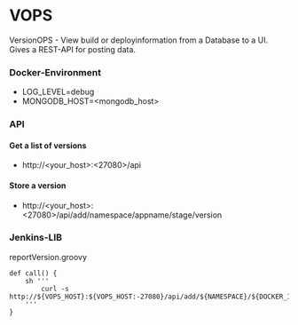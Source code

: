 # VOPS

VersionOPS - View build or deployinformation from a Database to a UI.
Gives a REST-API for posting data.


### Docker-Environment
- LOG_LEVEL=debug
- MONGODB_HOST=<mongodb_host>

### API
#### Get a list of versions
- http://<your_host>:<27080>/api

#### Store a version
- http://<your_host>:<27080>/api/add/namespace/appname/stage/version

### Jenkins-LIB

reportVersion.groovy
```
def call() {
    sh '''
        curl -s http://${VOPS_HOST}:${VOPS_HOST:-27080}/api/add/${NAMESPACE}/${DOCKER_IMAGE}/${REPORT_STAGE}/${BUILD_NUMBER}
    '''
}
```
